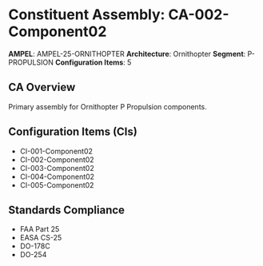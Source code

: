 # Constituent Assembly: CA-002-Component02

**AMPEL**: AMPEL-25-ORNITHOPTER
**Architecture**: Ornithopter
**Segment**: P-PROPULSION
**Configuration Items**: 5

## CA Overview
Primary assembly for Ornithopter P Propulsion components.

## Configuration Items (CIs)
- CI-001-Component02
- CI-002-Component02
- CI-003-Component02
- CI-004-Component02
- CI-005-Component02

## Standards Compliance
- FAA Part 25
- EASA CS-25
- DO-178C
- DO-254
